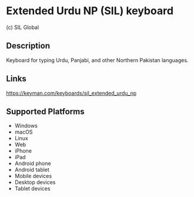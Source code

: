 Extended Urdu NP (SIL) keyboard
==============

(c) SIL Global

Description
-----------

Keyboard for typing Urdu, Panjabi, and other Northern Pakistan languages.

Links
-----
https://keyman.com/keyboards/sil_extended_urdu_np

Supported Platforms
-------------------
 * Windows
 * macOS
 * Linux
 * Web
 * iPhone
 * iPad
 * Android phone
 * Android tablet
 * Mobile devices
 * Desktop devices
 * Tablet devices

